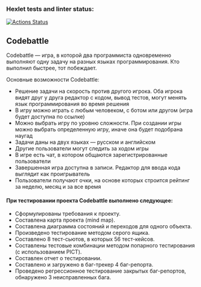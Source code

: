 ### Hexlet tests and linter status:
[![Actions Status](https://github.com/fidilly/qa-engineer-project-85/workflows/hexlet-check/badge.svg)](https://github.com/fidilly/qa-engineer-project-85/actions)

Codebattle
----------

Codebattle — игра, в которой два программиста одновременно выполняют одну задачу на разных языках программирования. Кто выполнил быстрее, тот побеждает.

Основные возможности Codebattle:
- Решение задачи на скорость против другого игрока. Оба игрока видят друг у друга редактор с кодом, вывод тестов, могут менять язык программирования во время решения
- В игру можно играть с любым человеком, с ботом или другом (игра будет доступна по ссылке)
- Можно выбрать игру по уровню сложности. При создании игры можно выбрать определенную игру, иначе она будет подобрана наугад
- Задачи даны на двух языках — русском и английском
- Другие пользователи могут следить за ходом игры
- В игре есть чат, в котором общаются зарегистрированные пользователи
- Завершенная игра доступна в записи. Редактор для ввода кода выглядит как проигрыватель
- Пользователи получают очки, на основе которых строится рейтинг за неделю, месяц и за все время

#### При тестировании проекта Codebattle выполнено следующее:
- Сформулированы требования к проекту.
- Составлена карта проекта (mind map).
- Составлена диаграмма состояний и переходов для одного объекта.
- Произведено тестирование методом серого ящика.
- Составлено 8 тест-сьютов, в которых 56 тест-кейсов.
- Составлены тестовые комбинации методом попарного тестирования (с использованием PICT).
- Составлен отчет о тестировании.
- Составлено и загружено в баг-трекер 4 баг-репорта.
- Проведено регрессионное тестирование закрытых баг-репортов, обнаружено 3 неисправленных бага.
